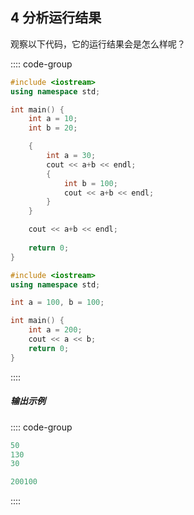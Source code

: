 ## 4 分析运行结果

观察以下代码，它的运行结果会是怎么样呢？

:::: code-group

```cpp [代码1]
#include <iostream>
using namespace std;

int main() {
    int a = 10;
    int b = 20;

    {
        int a = 30;
        cout << a+b << endl;
        {
            int b = 100;
            cout << a+b << endl;
        }
    }

    cout << a+b << endl;
    
    return 0;
}
```

```cpp [代码2]
#include <iostream>
using namespace std;

int a = 100, b = 100;

int main() {
    int a = 200;
    cout << a << b;
    return 0;
}
```

::::

##### 输出示例
<PasswordProtected>

:::: code-group

```powershell [结果1]
50
130
30
```

```powershell [结果2]
200100
```
::::

</PasswordProtected>


